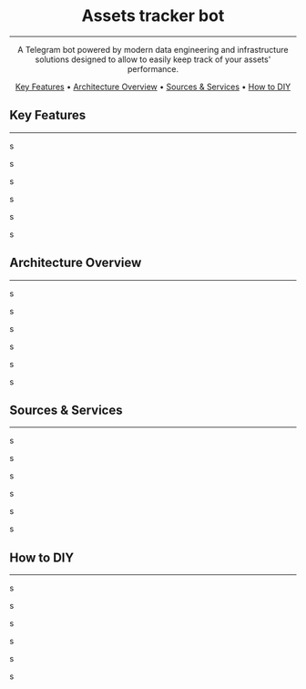 <div align="center">

# Assets tracker bot

---

A Telegram bot powered by modern data engineering and
infrastructure solutions designed to allow to easily
keep track of your assets' performance.

[Key Features](#key-features) •
[Architecture Overview](#architecture-overview) •
[Sources & Services](#sources-&-services) •
[How to DIY](#how-to-diy)

</div>

## Key Features

---

s

s

s

s

s

s

## Architecture Overview

---

s

s

s

s

s

s

## Sources & Services

---

s

s

s

s

s

s

## How to DIY

---

s

s

s

s

s

s


